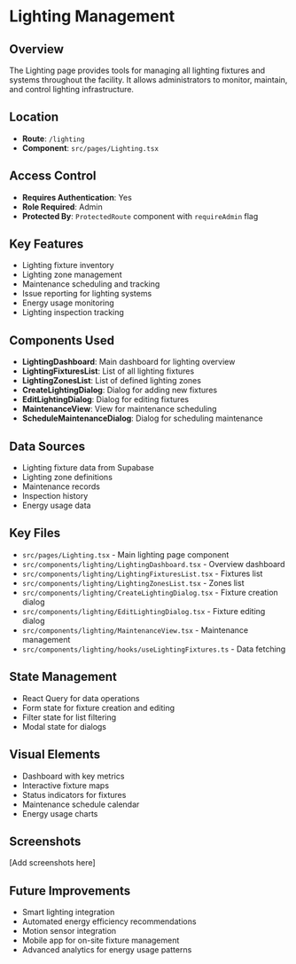 
# Lighting Management

## Overview
The Lighting page provides tools for managing all lighting fixtures and systems throughout the facility. It allows administrators to monitor, maintain, and control lighting infrastructure.

## Location
- **Route**: `/lighting`
- **Component**: `src/pages/Lighting.tsx`

## Access Control
- **Requires Authentication**: Yes
- **Role Required**: Admin
- **Protected By**: `ProtectedRoute` component with `requireAdmin` flag

## Key Features
- Lighting fixture inventory
- Lighting zone management
- Maintenance scheduling and tracking
- Issue reporting for lighting systems
- Energy usage monitoring
- Lighting inspection tracking

## Components Used
- **LightingDashboard**: Main dashboard for lighting overview
- **LightingFixturesList**: List of all lighting fixtures
- **LightingZonesList**: List of defined lighting zones
- **CreateLightingDialog**: Dialog for adding new fixtures
- **EditLightingDialog**: Dialog for editing fixtures
- **MaintenanceView**: View for maintenance scheduling
- **ScheduleMaintenanceDialog**: Dialog for scheduling maintenance

## Data Sources
- Lighting fixture data from Supabase
- Lighting zone definitions
- Maintenance records
- Inspection history
- Energy usage data

## Key Files
- `src/pages/Lighting.tsx` - Main lighting page component
- `src/components/lighting/LightingDashboard.tsx` - Overview dashboard
- `src/components/lighting/LightingFixturesList.tsx` - Fixtures list
- `src/components/lighting/LightingZonesList.tsx` - Zones list
- `src/components/lighting/CreateLightingDialog.tsx` - Fixture creation dialog
- `src/components/lighting/EditLightingDialog.tsx` - Fixture editing dialog
- `src/components/lighting/MaintenanceView.tsx` - Maintenance management
- `src/components/lighting/hooks/useLightingFixtures.ts` - Data fetching

## State Management
- React Query for data operations
- Form state for fixture creation and editing
- Filter state for list filtering
- Modal state for dialogs

## Visual Elements
- Dashboard with key metrics
- Interactive fixture maps
- Status indicators for fixtures
- Maintenance schedule calendar
- Energy usage charts

## Screenshots
[Add screenshots here]

## Future Improvements
- Smart lighting integration
- Automated energy efficiency recommendations
- Motion sensor integration
- Mobile app for on-site fixture management
- Advanced analytics for energy usage patterns
